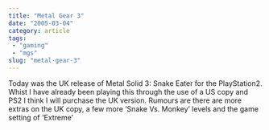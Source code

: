 ```yaml
---
title: "Metal Gear 3"
date: "2005-03-04"
category: article
tags:
 - "gaming"
 - "mgs"
slug: "metal-gear-3"
---
```


Today was the UK release of Metal Solid 3: Snake Eater for the PlayStation2. Whist I have already been playing this through the use of a US copy and PS2 I think I will purchase the UK version. Rumours are there are more extras on the UK copy, a few more ‘Snake Vs. Monkey’ levels and the game setting of 'Extreme’
